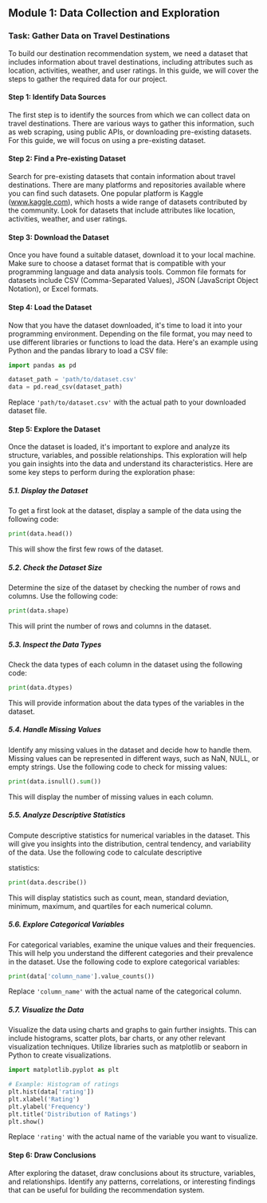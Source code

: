 
## Module 1: Data Collection and Exploration

### Task: Gather Data on Travel Destinations

To build our destination recommendation system, we need a dataset that includes information about travel destinations, including attributes such as location, activities, weather, and user ratings. In this guide, we will cover the steps to gather the required data for our project.

#### Step 1: Identify Data Sources

The first step is to identify the sources from which we can collect data on travel destinations. There are various ways to gather this information, such as web scraping, using public APIs, or downloading pre-existing datasets. For this guide, we will focus on using a pre-existing dataset.

#### Step 2: Find a Pre-existing Dataset

Search for pre-existing datasets that contain information about travel destinations. There are many platforms and repositories available where you can find such datasets. One popular platform is Kaggle (www.kaggle.com), which hosts a wide range of datasets contributed by the community. Look for datasets that include attributes like location, activities, weather, and user ratings.

#### Step 3: Download the Dataset

Once you have found a suitable dataset, download it to your local machine. Make sure to choose a dataset format that is compatible with your programming language and data analysis tools. Common file formats for datasets include CSV (Comma-Separated Values), JSON (JavaScript Object Notation), or Excel formats.

#### Step 4: Load the Dataset

Now that you have the dataset downloaded, it's time to load it into your programming environment. Depending on the file format, you may need to use different libraries or functions to load the data. Here's an example using Python and the pandas library to load a CSV file:

```python
import pandas as pd

dataset_path = 'path/to/dataset.csv'
data = pd.read_csv(dataset_path)
```

Replace `'path/to/dataset.csv'` with the actual path to your downloaded dataset file.

#### Step 5: Explore the Dataset

Once the dataset is loaded, it's important to explore and analyze its structure, variables, and possible relationships. This exploration will help you gain insights into the data and understand its characteristics. Here are some key steps to perform during the exploration phase:

##### 5.1. Display the Dataset

To get a first look at the dataset, display a sample of the data using the following code:

```python
print(data.head())
```

This will show the first few rows of the dataset.

##### 5.2. Check the Dataset Size

Determine the size of the dataset by checking the number of rows and columns. Use the following code:

```python
print(data.shape)
```

This will print the number of rows and columns in the dataset.

##### 5.3. Inspect the Data Types

Check the data types of each column in the dataset using the following code:

```python
print(data.dtypes)
```

This will provide information about the data types of the variables in the dataset.

##### 5.4. Handle Missing Values

Identify any missing values in the dataset and decide how to handle them. Missing values can be represented in different ways, such as NaN, NULL, or empty strings. Use the following code to check for missing values:

```python
print(data.isnull().sum())
```

This will display the number of missing values in each column.

##### 5.5. Analyze Descriptive Statistics

Compute descriptive statistics for numerical variables in the dataset. This will give you insights into the distribution, central tendency, and variability of the data. Use the following code to calculate descriptive

 statistics:

```python
print(data.describe())
```

This will display statistics such as count, mean, standard deviation, minimum, maximum, and quartiles for each numerical column.

##### 5.6. Explore Categorical Variables

For categorical variables, examine the unique values and their frequencies. This will help you understand the different categories and their prevalence in the dataset. Use the following code to explore categorical variables:

```python
print(data['column_name'].value_counts())
```

Replace `'column_name'` with the actual name of the categorical column.

##### 5.7. Visualize the Data

Visualize the data using charts and graphs to gain further insights. This can include histograms, scatter plots, bar charts, or any other relevant visualization techniques. Utilize libraries such as matplotlib or seaborn in Python to create visualizations.

```python
import matplotlib.pyplot as plt

# Example: Histogram of ratings
plt.hist(data['rating'])
plt.xlabel('Rating')
plt.ylabel('Frequency')
plt.title('Distribution of Ratings')
plt.show()
```

Replace `'rating'` with the actual name of the variable you want to visualize.

#### Step 6: Draw Conclusions

After exploring the dataset, draw conclusions about its structure, variables, and relationships. Identify any patterns, correlations, or interesting findings that can be useful for building the recommendation system.

